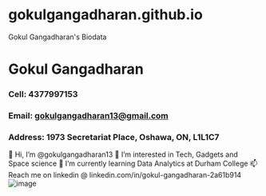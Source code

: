 # gokulgangadharan.github.io
Gokul Gangadharan's Biodata
# Gokul Gangadharan
### Cell: 4377997153
### Email: gokulgangadharan13@gmail.com
### Address: 1973 Secretariat Place, Oshawa, ON, L1L1C7
👋 Hi, I’m @gokulgangadharan13
👀 I’m interested in Tech, Gadgets and Space science
🌱 I’m currently learning Data Analytics at Durham College
📫 Reach me on linkedin @ linkedin.com/in/gokul-gangadharan-2a61b914
![image](https://github.com/gokulgangadharan13/gokulgangadharan13.github.io/assets/156724753/926c6c95-595e-4d3d-a349-c282266902b1)

